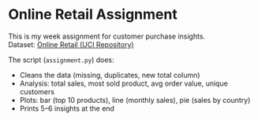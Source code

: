 # Online Retail Assignment

This is my week assignment for customer purchase insights.  
Dataset: [Online Retail (UCI Repository)](https://archive.ics.uci.edu/ml/datasets/online+retail)  

The script (`assignment.py`) does:
- Cleans the data (missing, duplicates, new total column)  
- Analysis: total sales, most sold product, avg order value, unique customers  
- Plots: bar (top 10 products), line (monthly sales), pie (sales by country)  
- Prints 5–6 insights at the end  
